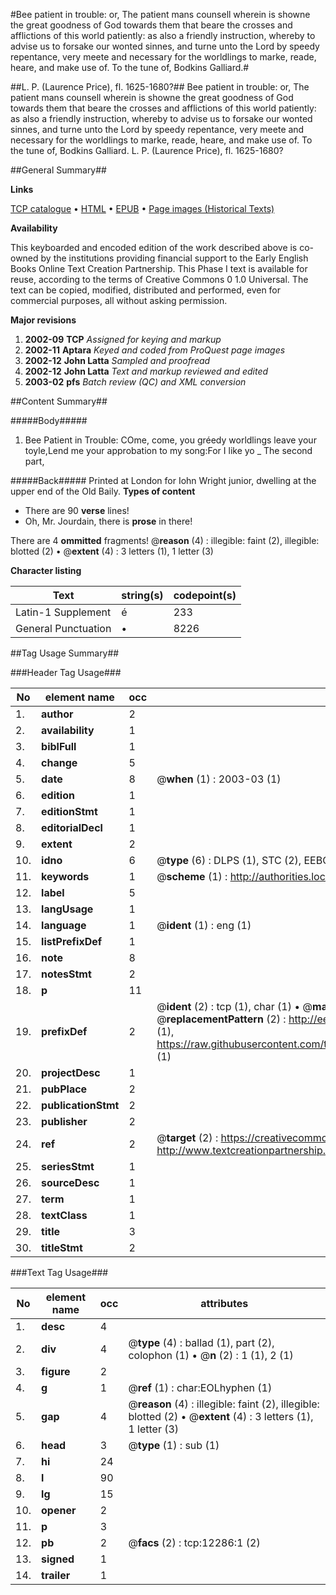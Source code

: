 #Bee patient in trouble: or, The patient mans counsell wherein is showne the great goodness of God towards them that beare the crosses and afflictions of this world patiently: as also a friendly instruction, whereby to advise us to forsake our wonted sinnes, and turne unto the Lord by speedy repentance, very meete and necessary for the worldlings to marke, reade, heare, and make use of. To the tune of, Bodkins Galliard.#

##L. P. (Laurence Price), fl. 1625-1680?##
Bee patient in trouble: or, The patient mans counsell wherein is showne the great goodness of God towards them that beare the crosses and afflictions of this world patiently: as also a friendly instruction, whereby to advise us to forsake our wonted sinnes, and turne unto the Lord by speedy repentance, very meete and necessary for the worldlings to marke, reade, heare, and make use of. To the tune of, Bodkins Galliard.
L. P. (Laurence Price), fl. 1625-1680?

##General Summary##

**Links**

[TCP catalogue](http://www.ota.ox.ac.uk/tcp/)  • 
[HTML](http://tei.it.ox.ac.uk/tcp/Texts-HTML/free/A10/A10065.html)  • 
[EPUB](http://tei.it.ox.ac.uk/tcp/Texts-EPUB/free/A10/A10065.epub) • 
[Page images (Historical Texts)](https://data.historicaltexts.jisc.ac.uk/view?pubId=eebo-99847259e&pageId=eebo-99847259e-12286-1)

**Availability**

This keyboarded and encoded edition of the
	       work described above is co-owned by the institutions
	       providing financial support to the Early English Books
	       Online Text Creation Partnership. This Phase I text is
	       available for reuse, according to the terms of Creative
	       Commons 0 1.0 Universal. The text can be copied,
	       modified, distributed and performed, even for
	       commercial purposes, all without asking permission.

**Major revisions**

1. __2002-09__ __TCP__ *Assigned for keying and markup*
1. __2002-11__ __Aptara__ *Keyed and coded from ProQuest page images*
1. __2002-12__ __John Latta__ *Sampled and proofread*
1. __2002-12__ __John Latta__ *Text and markup reviewed and edited*
1. __2003-02__ __pfs__ *Batch review (QC) and XML conversion*

##Content Summary##

#####Body#####

1. Bee Patient in Trouble:
COme, come, you gréedy worldlings leave your toyle,Lend me your approbation to my song:For I like yo
    _ The second part,

#####Back#####
Printed at London for Iohn Wright junior,
dwelling at the upper end of the
Old Baily.
**Types of content**

  * There are 90 **verse** lines!
  * Oh, Mr. Jourdain, there is **prose** in there!

There are 4 **ommitted** fragments! 
 @__reason__ (4) : illegible: faint (2), illegible: blotted (2)  •  @__extent__ (4) : 3 letters (1), 1 letter (3)

**Character listing**


|Text|string(s)|codepoint(s)|
|---|---|---|
|Latin-1 Supplement|é|233|
|General Punctuation|•|8226|

##Tag Usage Summary##

###Header Tag Usage###

|No|element name|occ|attributes|
|---|---|---|---|
|1.|__author__|2||
|2.|__availability__|1||
|3.|__biblFull__|1||
|4.|__change__|5||
|5.|__date__|8| @__when__ (1) : 2003-03 (1)|
|6.|__edition__|1||
|7.|__editionStmt__|1||
|8.|__editorialDecl__|1||
|9.|__extent__|2||
|10.|__idno__|6| @__type__ (6) : DLPS (1), STC (2), EEBO-CITATION (1), PROQUEST (1), VID (1)|
|11.|__keywords__|1| @__scheme__ (1) : http://authorities.loc.gov/ (1)|
|12.|__label__|5||
|13.|__langUsage__|1||
|14.|__language__|1| @__ident__ (1) : eng (1)|
|15.|__listPrefixDef__|1||
|16.|__note__|8||
|17.|__notesStmt__|2||
|18.|__p__|11||
|19.|__prefixDef__|2| @__ident__ (2) : tcp (1), char (1)  •  @__matchPattern__ (2) : ([0-9\-]+):([0-9IVX]+) (1), (.+) (1)  •  @__replacementPattern__ (2) : http://eebo.chadwyck.com/downloadtiff?vid=$1&page=$2 (1), https://raw.githubusercontent.com/textcreationpartnership/Texts/master/tcpchars.xml#$1 (1)|
|20.|__projectDesc__|1||
|21.|__pubPlace__|2||
|22.|__publicationStmt__|2||
|23.|__publisher__|2||
|24.|__ref__|2| @__target__ (2) : https://creativecommons.org/publicdomain/zero/1.0/ (1), http://www.textcreationpartnership.org/docs/. (1)|
|25.|__seriesStmt__|1||
|26.|__sourceDesc__|1||
|27.|__term__|1||
|28.|__textClass__|1||
|29.|__title__|3||
|30.|__titleStmt__|2||


###Text Tag Usage###

|No|element name|occ|attributes|
|---|---|---|---|
|1.|__desc__|4||
|2.|__div__|4| @__type__ (4) : ballad (1), part (2), colophon (1)  •  @__n__ (2) : 1 (1), 2 (1)|
|3.|__figure__|2||
|4.|__g__|1| @__ref__ (1) : char:EOLhyphen (1)|
|5.|__gap__|4| @__reason__ (4) : illegible: faint (2), illegible: blotted (2)  •  @__extent__ (4) : 3 letters (1), 1 letter (3)|
|6.|__head__|3| @__type__ (1) : sub (1)|
|7.|__hi__|24||
|8.|__l__|90||
|9.|__lg__|15||
|10.|__opener__|2||
|11.|__p__|3||
|12.|__pb__|2| @__facs__ (2) : tcp:12286:1 (2)|
|13.|__signed__|1||
|14.|__trailer__|1||

